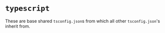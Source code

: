 # `typescript`

These are base shared `tsconfig.json`s from which all other `tsconfig.json`'s inherit from.

